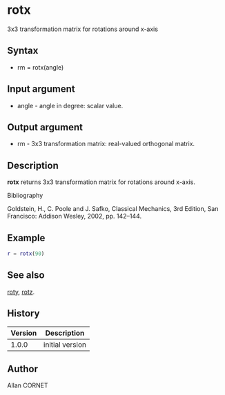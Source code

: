 # rotx

3x3 transformation matrix for rotations around x-axis

## Syntax

- rm = rotx(angle)

## Input argument

- angle - angle in degree: scalar value.

## Output argument

- rm - 3x3 transformation matrix: real-valued orthogonal matrix.

## Description

  <p><b>rotx</b> returns 3x3 transformation matrix for rotations around x-axis.</p>

Bibliography

Goldstein, H., C. Poole and J. Safko, Classical Mechanics, 3rd Edition, San Francisco: Addison Wesley, 2002, pp. 142–144.

## Example

```matlab
r = rotx(90)
```

## See also

[roty](roty.md), [rotz](rotz.md).

## History

| Version | Description     |
| ------- | --------------- |
| 1.0.0   | initial version |

## Author

Allan CORNET
